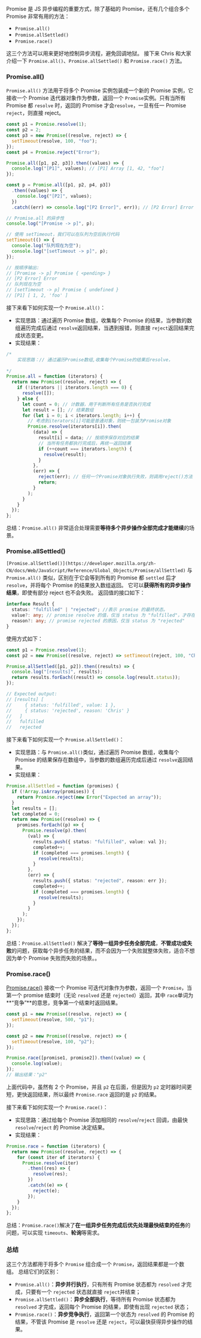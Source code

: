 Promise 是 JS 异步编程的重要方式，除了基础的 Promise，还有几个组合多个 Promise 非常有用的方法：

- `Promise.all()`
- `Promise.allSettled()`
- `Promise.race()`

这三个方法可以用来更好地控制异步流程，避免回调地狱。
接下来 Chris 和大家介绍一下 `Promise.all()`、`Promise.allSettled()` 和 `Promise.race()` 方法。

### Promise.all()

`Promise.all()` 方法用于将多个 Promise 实例包装成一个新的 Promise 实例，它接收一个 Promise 迭代器对象作为参数，返回一个 `Promise`实例。只有当所有 Promise 都 `resolve` 时，返回的 Promise 才会`resolve`，一旦有任一 Promise `reject`，则直接 reject。

```typescript
const p1 = Promise.resolve(1);
const p2 = 2;
const p3 = new Promise((resolve, reject) => {
  setTimeout(resolve, 100, "foo");
});
const p4 = Promise.reject("Error");

Promise.all([p1, p2, p3]).then((values) => {
  console.log("[P1]", values); // [P1] Array [1, 42, "foo"]
});

const p = Promise.all([p1, p2, p4, p3])
  .then((values) => {
    console.log("[P2]", values);
  })
  .catch((err) => console.log("[P2 Error]", err)); // [P2 Error] Error

// Promise.all 的异步性
console.log("[Promise -> p]", p);

// 使用 setTimeout，我们可以在队列为空后执行代码
setTimeout(() => {
  console.log("队列现在为空");
  console.log("[setTimeout -> p]", p);
});

// 按顺序输出:
// [Promise -> p] Promise { <pending> }
// [P2 Error] Error
// 队列现在为空
// [setTimeout -> p] Promise { undefined }
// [P1] [ 1, 2, 'foo' ]
```

接下来看下如何实现一个 `Promise.all()`：

- 实现思路：通过遍历 Promise 数组，收集每个 Promise 的结果，当参数的数组遍历完成后通过 `resolve`返回结果，当遇到报错，则直接 `reject`返回结果完成状态变更。
- 实现结果：

```typescript
/*
	实现思路：// 通过遍历Promise数组,收集每个Promise的结果后resolve，
	
*/
Promise.all = function (iterators) {
  return new Promise((resolve, reject) => {
    if (!iterators || iterators.length === 0) {
      resolve([]);
    } else {
      let count = 0; // 计数器，用于判断所有任务是否执行完成
      let result = []; // 结果数组
      for (let i = 0; i < iterators.length; i++) {
        // 考虑到iterators[i]可能是普通对象，则统一包装为Promise对象
        Promise.resolve(iterators[i]).then(
          (data) => {
            result[i] = data; // 按顺序保存对应的结果
            // 当所有任务都执行完成后，再统一返回结果
            if (++count === iterators.length) {
              resolve(result);
            }
          },
          (err) => {
            reject(err); // 任何一个Promise对象执行失败，则调用reject()方法
            return;
          }
        );
      }
    }
  });
};
```

总结：`Promise.all()` 非常适合处理需要**等待多个异步操作全部完成才能继续**的场景。

### Promise.allSettled()

`[Promise.allSettled()](https://developer.mozilla.org/zh-CN/docs/Web/JavaScript/Reference/Global_Objects/Promise/allSettled)` 与 `Promise.all()` 类似，区别在于它会等到所有的 Promise 都 `settled` 后才 `resolve`，并将每个 Promise 的结果放入数组返回。
它可以**获得所有的异步操作结果**，即使有部分 reject 也不会失败。
返回值的接口如下：

```typescript
interface Result {
  status: "fulfilled" | "rejected"; //表示 promise 的最终状态。
  value?: any; // promise resolve 的值，仅当 status 为 "fulfilled"，才存在。
  reason?: any; // promise rejected 的原因，仅当 status 为 "rejected"
}
```

使用方式如下：

```typescript
const p1 = Promise.resolve(1);
const p2 = new Promise((resolve, reject) => setTimeout(reject, 100, "Chris"));

Promise.allSettled([p1, p2]).then((results) => {
  console.log("[results]", results);
  return results.forEach((result) => console.log(result.status));
});

// Expected output:
// [results] [
//     { status: 'fulfilled', value: 1 },
//     { status: 'rejected', reason: 'Chris' }
//   ]
//   fulfilled
//   rejected
```

接下来看下如何实现一个 `Promise.allSettled()`：

- 实现思路：与 `Promise.all()`类似，通过遍历 Promise 数组，收集每个 Promise 的结果保存在数组中，当参数的数组遍历完成后通过 `resolve`返回结果。
- 实现结果：

```typescript
Promise.allSettled = function (promises) {
  if (!Array.isArray(promises)) {
    return Promise.reject(new Error("Expected an array"));
  }
  let results = [];
  let completed = 0;
  return new Promise((resolve) => {
    promises.forEach((p) => {
      Promise.resolve(p).then(
        (val) => {
          results.push({ status: "fulfilled", value: val });
          completed++;
          if (completed === promises.length) {
            resolve(results);
          }
        },
        (err) => {
          results.push({ status: "rejected", reason: err });
          completed++;
          if (completed === promises.length) {
            resolve(results);
          }
        }
      );
    });
  });
};
```

总结：`Promise.allSettled()` 解决了**等待一组异步任务全部完成**，**不管成功或失败**的问题，获取每个异步任务的结果，而不会因为一个失败就整体失败，适合不想因为单个 Promise 失败而失败的场景。。

### Promise.race()

[Promise.race()](https://developer.mozilla.org/zh-CN/docs/Web/JavaScript/Reference/Global_Objects/Promise/race) 接收一个 Promise 可迭代对象作为参数，返回一个 `Promise`，当第一个 promise 结束时（无论 `resolved` 还是 `rejected`）返回，其中 `race`单词为**“竞争”**的意思，竞争第一个结束时返回结果。

```typescript
const p1 = new Promise((resolve, reject) => {
  setTimeout(resolve, 500, "p1");
});

const p2 = new Promise((resolve, reject) => {
  setTimeout(resolve, 100, "p2");
});

Promise.race([promise1, promise2]).then((value) => {
  console.log(value);
});
// 输出结果："p2"
```

上面代码中，虽然有 2 个 Promise，并且 `p2` 在后面，但是因为 `p2` 定时器时间更短，更快返回结果，所以最终 `Promise.race` 返回的是 `p2` 的结果。

接下来看下如何实现一个 `Promise.race()`：

- 实现思路：通过给每个 Promise 添加相同的 `resolve`/`reject` 回调，由最快 `resolve`/`reject` 的 Promise 决定结果。
- 实现结果：

```typescript
Promise.race = function (iterators) {
  return new Promise((resolve, reject) => {
    for (const iter of iterators) {
      Promise.resolve(iter)
        .then((res) => {
          resolve(res);
        })
        .catch((e) => {
          reject(e);
        });
    }
  });
};
```

总结：`Promise.race()`解决了**在一组异步任务完成后优先处理最快结束的任务**的问题，可以实现 `timeouts`、**轮询**等需求。

### 总结

这三个方法都用于将多个 `Promise` 组合成一个 `Promise`，返回结果都是一个数组。
总结它们的区别：

- `Promise.all()`：**异步并行执行**，只有所有 Promise 状态都为 `resolved` 才完成，只要有一个 `rejected` 状态就直接 `reject`并结束；
- `Promise.allSettled()`：**异步全部执行**，等待所有 Promise 状态都为 `resolved` 才完成，返回每个 Promise 的结果，即使有出现 `rejected` 状态；
- `Promise.race()`：**异步竞争执行**，返回第一个状态为 `resolved` 的 Promise 的结果，不管该 Promise 是 `resolve` 还是 `reject`，可以最快获得异步操作的结果。
